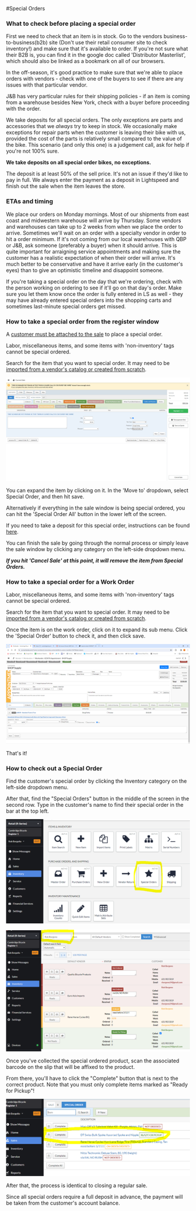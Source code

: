 #Special Orders
### What to check before placing a special order
First we need to check that an item is in stock. Go to the vendors business-to-business(b2b) site (Don't use their retail consumer site to check inventory!) and make sure that it's available to order. If you're not sure what their B2B is, you can find it in the google doc called 'Distributor Masterlist', which should also be linked as a bookmark on all of our browsers.

In the off-season, it's good practice to make sure that we're able to place orders with vendors - check with one of the buyers to see if there are any issues with that particular vendor. 

J&B has very particular rules for their shipping policies - if an item is coming from a warehouse besides New York, check with a buyer before proceeding with the order.  

We take deposits for all special orders. The only exceptions are parts and accessories that we *always* try to keep in stock. We occasionally make exceptions for repair parts when the customer is leaving their bike with us, provided the cost of the parts is relatively small compared to the value of the bike. This scenario (and only this one) is a judgement call, ask for help if you're not 100% sure.  

**We take deposits on all special order bikes, no exceptions.** 

The deposit is at least 50% of the sell price. It's not an issue if they'd like to pay in full. We always enter the payment as a deposit in Lightspeed and finish out the sale when the item leaves the store.

### ETAs and timing

We place our orders on Monday mornings. Most of our shipments from east coast and midwestern warehouse will arrive by Thursday. Some vendors and warehouses can take up to 2 weeks from when we place the order to arrive. Sometimes we'll wait on an order with a specialty vendor in order to hit a order minimum. If it's not coming from our local warehouses with QBP or J&B, ask someone (preferably a buyer) when it should arrive. This is quite important for arraigning service appointments and making sure the customer has a realistic expectation of when their order will arrive. It's much better to be conservative and have it arrive early (in the customer's eyes) than to give an optimistic timeline and disappoint someone.

If you're taking a special order on the day that we're ordering, check with the person working on ordering to see if it'll go on that day's order. Make sure you let them know once the order is fully entered in LS as well - they may have already entered special orders into the shopping carts and sometimes last-minute special orders get missed.  

### How to take a special order from the register window

A [customer must be attached to the sale](\attach) to place a special order. 

Labor, miscellaneous items, and some items with 'non-inventory' tags cannot be special ordered.

Search for the item that you want to special order. It may need to be [imported from a vendor's catalog or created from scratch](\itemcards).   

![image](images\specord1.png)

You can expand the item by clicking on it. In the 'Move to' dropdown, select Special Order, and then hit save.

Alternatively if everything in the sale window is being special ordered, you can hit the 'Special Order All' button in the lower left of the screen.

If you need to take a deposit for this special order, instructions can be found [here](\deposit).

You can finish the sale by going through the normal process or simply leave the sale window by clicking any category on the left-side dropdown menu.

***If you hit 'Cancel Sale' at this point, it will remove the item from Special Orders.***

### How to take a special order for a Work Order

Labor, miscellaneous items, and some items with 'non-inventory' tags cannot be special ordered.

Search for the item that you want to special order. It may need to be [imported from a vendor's catalog or created from scratch](\itemcards).   

Once the item is on the work order, click on it to expand its sub menu. Click the 'Special Order' button to check it, and then click save.

![image](images\specorder2.png)

That's it!

### How to check out a Special Order

Find the customer's special order by clicking the Inventory category on the left-side dropdown menu. 

After that, find the "Special Orders" button in the middle of the screen in the second row. Type in the customer's name to find their special order in the bar at the top left. 

![image](images\specord3.PNG)

![image](images\specord4.PNG)

Once you've collected the special ordered product, scan the associated barcode on the slip that will be affixed to the product. 

From there, you'll have to click the "Complete" button that is next to the correct product. Note that you must only complete items marked as "Ready for Pickup"!

![image](images\specorder5.PNG)

After that, the process is identical to closing a regular sale.

Since all special orders require a full deposit in advance, the payment will be taken from the customer's account balance. 


